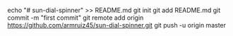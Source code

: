 echo "# sun-dial-spinner" >> README.md
git init
git add README.md
git commit -m "first commit"
git remote add origin https://github.com/armruiz45/sun-dial-spinner.git
git push -u origin master



